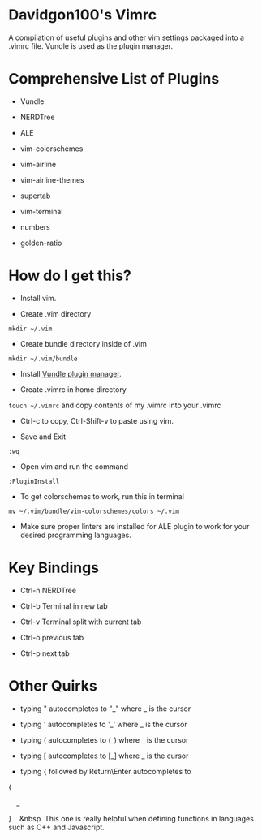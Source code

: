 # Davidgon100's Vimrc

A compilation of useful plugins and other vim settings packaged into a .vimrc file. Vundle is used as the plugin manager.

# Comprehensive List of Plugins

* Vundle

* NERDTree

* ALE

* vim-colorschemes

* vim-airline

* vim-airline-themes

* supertab

* vim-terminal

* numbers

* golden-ratio

# How do I get this?

* Install vim.

* Create .vim directory

`mkdir ~/.vim`

* Create bundle directory inside of .vim

`mkdir ~/.vim/bundle`

* Install [Vundle plugin manager](https://github.com/VundleVim/Vundle.vim).

* Create .vimrc in home directory 

`touch ~/.vimrc` and copy contents of my .vimrc into your .vimrc

* Ctrl-c to copy, Ctrl-Shift-v to paste using vim.

* Save and Exit

`:wq`

* Open vim and run the command

`:PluginInstall`

* To get colorschemes to work, run this in terminal

`mv ~/.vim/bundle/vim-colorschemes/colors ~/.vim`

* Make sure proper linters are installed for ALE plugin to work for your desired programming languages.

# Key Bindings

* Ctrl-n NERDTree

* Ctrl-b Terminal in new tab

* Ctrl-v Terminal split with current tab

* Ctrl-o previous tab

* Ctrl-p next tab

# Other Quirks

* typing " autocompletes to "_" where _ is the cursor

* typing ' autocompletes to '_' where _ is the cursor

* typing ( autocompletes to (_) where _ is the cursor

* typing [ autocompletes to [_] where _ is the cursor

* typing { followed by Return\Enter autocompletes to 

{
 
&nbsp;&nbsp;&nbsp;&nbsp;_

} &nbsp;&nbsp;&nbsp;&nbsp&nbsp;&nbsp;This one is really helpful when defining functions in languages such as C++ and Javascript.
